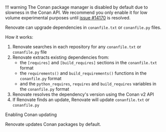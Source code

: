 <!-- prettier-ignore -->
!!! warning
    The Conan package manager is disabled by default due to slowness in the Conan API.
    We recommend you only enable it for low volume experimental purposes until [issue #14170](https://github.com/renovatebot/renovate/issues/14170) is resolved.

Renovate can upgrade dependencies in `conanfile.txt` or `conanfile.py` files.

How it works:

1. Renovate searches in each repository for any `conanfile.txt` or `conanfile.py` file
1. Renovate extracts existing dependencies from:
    - the `[requires]` and `[build_requires]` sections in the `conanfile.txt` format
    - the `requirements()` and `build_requirements()` functions in the `conanfile.py` format
    - and the `python_requires`, `requires` and `build_requires` variables in the `conanfile.py` format
1. Renovate resolves the dependency's version using the Conan v2 API
1. If Renovate finds an update, Renovate will update `conanfile.txt` or `conanfile.py`

Enabling Conan updating

Renovate updates Conan packages by default.
